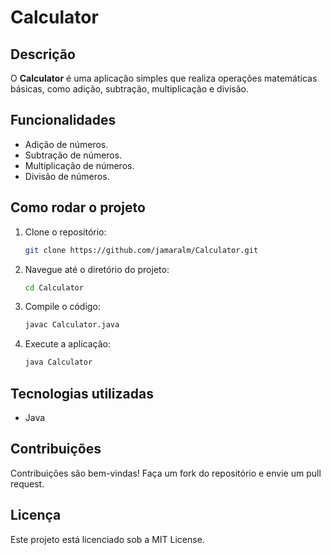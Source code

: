 # Calculator

## Descrição
O **Calculator** é uma aplicação simples que realiza operações matemáticas básicas, como adição, subtração, multiplicação e divisão.

## Funcionalidades
- Adição de números.
- Subtração de números.
- Multiplicação de números.
- Divisão de números.

## Como rodar o projeto

1. Clone o repositório:
    ```bash
   git clone https://github.com/jamaralm/Calculator.git

2. Navegue até o diretório do projeto:
   ```bash
   cd Calculator

3. Compile o código:
   ```bash
   javac Calculator.java

4. Execute a aplicação:
   ```bash
   java Calculator

## Tecnologias utilizadas
- Java

## Contribuições
Contribuições são bem-vindas! Faça um fork do repositório e envie um pull request.

## Licença
Este projeto está licenciado sob a MIT License.
